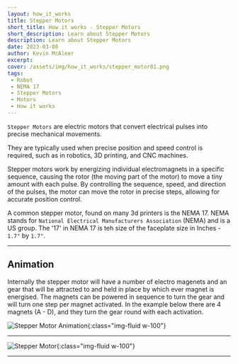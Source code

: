 ```yaml
---
layout: how_it_works
title: Stepper Motors
short_title: How it works - Stepper Motors
short_description: Learn about Stepper Motors
description: Learn about Stepper Motors
date: 2023-03-08
author: Kevin McAleer
excerpt: 
cover: /assets/img/how_it_works/stepper_motor01.png
tags:
 - Robot
 - NEMA 17
 - Stepper Motors
 - Motors 
 - How it works
---
```


`Stepper Motors` are electric motors that convert electrical pulses into precise mechanical movements.

They are typically used when precise position and speed control is required, such as in robotics, 3D printing, and CNC machines.

Stepper motors work by energizing individual electromagnets in a specific sequence, causing the rotor (the moving part of the motor) to move a tiny amount with each pulse. By controlling the sequence, speed, and direction of the pulses, the motor can move the rotor in precise steps, allowing for accurate position control.

A common stepper motor, found on many 3d printers is the NEMA 17. NEMA stands for `National Electrical Manufacturers Association` (NEMA) and is a US group. The '17' in NEMA 17 is teh size of the faceplate size in Inches - `1.7"` by `1.7"`.

---

## Animation

Internally the stepper motor will have a number of electro magenets and an gear that will be attracted to and held in place by which ever magnet is energised. The magnets can be powered in sequence to turn the gear and will turn one step per magnet activated. In the example below there are 4 magnets (A - D), and they turn the gear round with each activation.

![Stepper Motor Animation](/assets/img/how_it_works/stepper_motor.gif){:class="img-fluid w-100"}

---

![Stepper Motor](/assets/img/how_it_works/stepper_motor01.png){:class="img-fluid w-100"}

---
